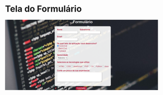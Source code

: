 # Tela do Formulário
<p align="center">
  <a href="#">
    <img align="center" width="850" src="form.png" />
  </a>
 </p>
  
